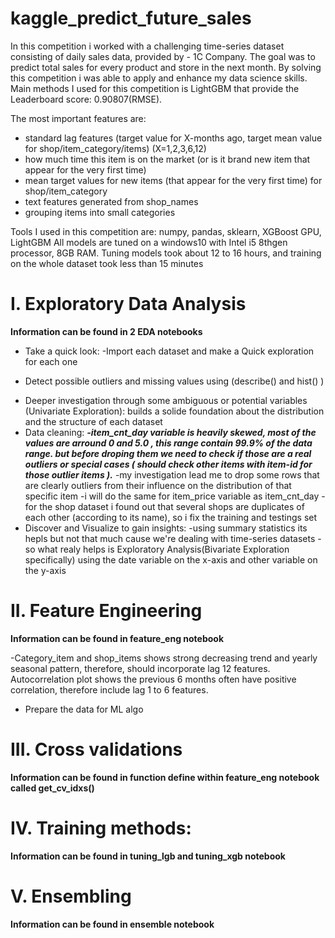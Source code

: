 # kaggle_predict_future_sales

In this competition i worked with a challenging time-series dataset consisting of daily sales data, provided by - 1C Company. The goal was to predict total sales for every product and store in the next month. 
By solving this competition i was able to apply and enhance my data science skills.
Main methods I used for this competition is LightGBM that provide the Leaderboard score: 0.90807(RMSE).

The most important features are:
* standard lag features (target value for X-months ago, target mean value for shop/item_category/items) (X=1,2,3,6,12)
* how much time this item is on the market (or is it brand new item that appear for the very first time)
* mean target values for new items (that appear for the very first time) for shop/item_category
* text features  generated from shop_names
* grouping items into small categories 

Tools I used in this competition are: numpy, pandas, sklearn, XGBoost GPU, LightGBM
All models are tuned on a windows10 with Intel i5 8thgen processor, 8GB RAM. Tuning models took about 12 to 16 hours, and training on the whole dataset took less than 15 minutes


# I. Exploratory Data Analysis
**Information can be found in  2 EDA notebooks**

* Take a quick look: -Import each dataset and make a Quick exploration for each one 
- Detect possible  outliers and missing values using (describe() and  hist() )
* Deeper investigation through some ambiguous or potential variables (Univariate Exploration): builds a solide foundation about the distribution and the structure of each dataset 
* Data cleaning:
   ***-item_cnt_day variable is heavily skewed, most of the values are arround 0 and 5.0 , this range contain 99.9% of the data range. but before droping them we need to check if those are a real outliers or special cases ( should check other items with item-id for those outlier items ).***
-my investigation lead me to drop some rows that are clearly outliers from their influence on the distribution of that specific item
-i will do the same for item_price variable as item_cnt_day
-for the shop dataset i found out that several shops are duplicates of each other (according to its name), so i fix the training and testings set
 * Discover and Visualize to gain insights: 
-using summary statistics its hepls but not that much cause we're dealing with time-series datasets
-so what realy helps is Exploratory Analysis(Bivariate Exploration specifically) using the date variable on the x-axis  and other variable on the y-axis

# II. Feature Engineering
**Information can be found in feature_eng  notebook**

-Category_item and shop_items shows strong decreasing trend and yearly seasonal pattern, therefore, should incorporate lag 12 features. Autocorrelation plot shows the previous 6 months often have positive correlation, therefore include lag 1 to 6 features.


* Prepare the data for ML algo

# III. Cross validations
**Information can be found in function define within feature_eng  notebook called get_cv_idxs()**

# IV. Training methods:
**Information can be found in tuning_lgb and tuning_xgb notebook**

# V. Ensembling
**Information can be found in ensemble notebook**

